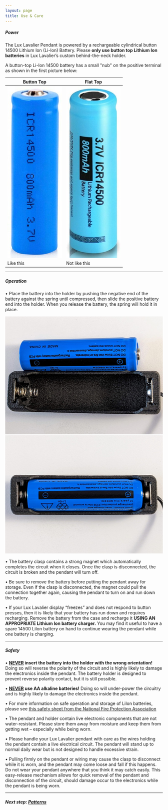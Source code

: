 ```yaml
---
layout: page
title: Use & Care
---
```


##### Power
The Lux Lavalier Pendant is powered by a rechargeable cylindrical button 14500 Lithium Ion (Li-Ion) Battery. Please **only use button top Lithium Ion batteries** in Lux Lavalier’s custom behind-the-neck holder.

A button-top Li-Ion 14500 battery has a small "nub" on the positive terminal as shown in the first picture below:

| Button Top | Flat Top |
| --- | --- |
|  <img src="/assets/img/use/ButtonTopLiIon14500.jpg" class="img-thumbnail" /> | <img src="/assets/img/use/FlatTopLiIon14500.jpg" class="img-thumbnail" /> |
| Like this | Not like this |

---

##### Operation

•	Place the battery into the holder by pushing the negative end of the battery against the spring until compressed, then slide the positive battery end into the holder. When you release the battery, the spring will hold it in place.

   <img src="/assets/img/use/battery-holder-polarity-1.jpg" class="img-thumbnail" />

   <img src="/assets/img/use/battery-holder-polarity-2.jpg" class="img-thumbnail" />

•	The battery clasp contains a strong magnet which automatically completes the circuit when it closes. Once the clasp is disconnected, the circuit is broken and the pendant will turn off.

•	Be sure to remove the battery before putting the pendant away for storage. Even if the clasp is disconnected, the magnet could pull the connection together again, causing the pendant to turn on and run down the battery.

•	If your Lux Lavalier display “freezes” and does not respond to button presses, then it is likely that your battery has run down and requires recharging. Remove the battery from the case and recharge it **USING AN APPROPRIATE Lithium Ion battery charger.** You may find it useful to have a spare 14500 LiIon battery on hand to continue wearing the pendant while one battery is charging.

---

##### Safety
•	<b><u>NEVER</u> insert the battery into the holder with the wrong orientation!</b> Doing so will reverse the polarity of the circuit and is highly likely to damage the electronics inside the pendant. The battery holder is designed to prevent reverse polarity contact, but it is still possible.

•	<b><u>NEVER</u> use AA alkaline batteries!</b> Doing so will under-power the circuitry and is highly likely to damage the electronics inside the pendant.

•	For more information on safe operation and storage of LiIon batteries, please see [this safety sheet from the National Fire Protection Association](https://www.nfpa.org/-/media/Files/Public-Education/Resources/Safety-tip-sheets/LithiumIonBatterySafety.ashx#:~:text=Keep%20batteries%20at%20room%20temperature.&text=Do%20not%20place%20batteries%20in,keep%20them%20in%20hot%20vehicles.&text=Store%20batteries%20away%20from%20anything,%2C%20toys%2C%20and%20even%20cars.)

•	The pendant and holder contain live electronic components that are not water-resistant. Please store them away from moisture and keep them from getting wet – especially while being worn.

•	Please handle your Lux Lavalier pendant with care as the wires holding the pendant contain a live electrical circuit. The pendant will stand up to normal daily wear but is not designed to handle excessive strain.

•	Pulling firmly on the pendant or wiring may cause the clasp to disconnect while it is worn, and the pendant may come loose and fall if this happens. Do not wear your pendant anywhere that you think it may catch easily. This easy-release mechanism allows for quick removal of the pendant and disconnection of the circuit, should damage occur to the electronics while the pendant is being worn.

---

##### Next step: [Patterns](/patterns)
